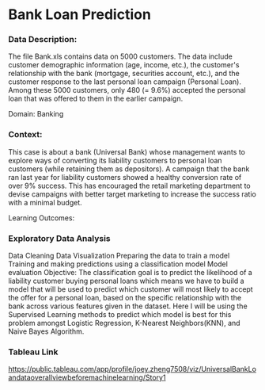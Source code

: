 # Bank Loan Prediction 

### Data Description: 
The file Bank.xls contains data on 5000 customers. The data include customer demographic information (age, income, etc.), the customer's relationship with the bank (mortgage, securities account, etc.), and the customer response to the last personal loan campaign (Personal Loan). Among these 5000 customers, only 480 (= 9.6%) accepted the personal loan that was offered to them in the earlier campaign.

Domain: Banking

### Context: 
This case is about a bank (Universal Bank) whose management wants to explore ways of converting its liability customers to personal loan customers (while retaining them as depositors). A campaign that the bank ran last year for liability customers showed a healthy conversion rate of over 9% success. This has encouraged the retail marketing department to devise campaigns with better target marketing to increase the success ratio with a minimal budget.

Learning Outcomes:

### Exploratory Data Analysis
Data Cleaning
Data Visualization
Preparing the data to train a model
Training and making predictions using a classification model
Model evaluation
Objective: The classification goal is to predict the likelihood of a liability customer buying personal loans which means we have to build a model that will be used to predict which customer will most likely to accept the offer for a personal loan, based on the specific relationship with the bank across various features given in the dataset. Here I will be using the Supervised Learning methods to predict which model is best for this problem amongst Logistic Regression, K-Nearest Neighbors(KNN), and Naive Bayes Algorithm.

### Tableau Link
https://public.tableau.com/app/profile/joey.zheng7508/viz/UniversalBankLoandataoverallviewbeforemachinelearning/Story1


